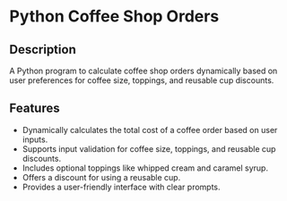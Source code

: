 # Python Coffee Shop Orders

## Description
A Python program to calculate coffee shop orders dynamically based on user preferences for coffee size, toppings, and reusable cup discounts.

## Features
- Dynamically calculates the total cost of a coffee order based on user inputs.
- Supports input validation for coffee size, toppings, and reusable cup discounts.
- Includes optional toppings like whipped cream and caramel syrup.
- Offers a discount for using a reusable cup.
- Provides a user-friendly interface with clear prompts.

